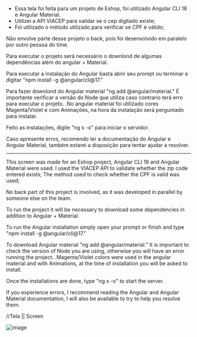 - Essa tela foi feita para um projeto de Eshop, foi utilizado Angular CLI 18 e Angular Material.
- Utilizei a API VIACEP para validar se o cep digitado existe;
- Foi utilizado o método utilizado para verificar se CPF é válido;

Não envolve parte desse projeto o back, pois foi desenvolvido em paralelo por outro pessoa do time.

Para executar o projeto será necessário o downlond de algumas dependências além do angular + Material. 

Para executar a instalação do Angular basta abrir seu prompt ou terminar e digitar "npm install -g @angular/cli@17."

Para fazer downlond do Angular material "ng add @angular/material." É importante verificar a versão do Node que utiliza caso contrario terá erro para executar o projeto.
 .No angular material foi utilizado cores Magenta/Violet e com Animações, na hora da instalação será perguntado para instalar.

 Feito as instalações, digite "ng s -o" para iniciar o servidor. 

 Caso apresente erros, recomendo ler a documentação do Angular e Angular Material, também estarei a disposição para tentar ajudar a resolver. 

-------------------------------------------------------------------------------

This screen was made for an Eshop project, Angular CLI 18 and Angular Material were used.
I used the VIACEP API to validate whether the zip code entered exists;
The method used to check whether the CPF is valid was used;

No back part of this project is involved, as it was developed in parallel by someone else on the team.

To run the project it will be necessary to download some dependencies in addition to Angular + Material. 

To run the Angular installation simply open your prompt or finish and type "npm install -g @angular/cli@17."

To download Angular material "ng add @angular/material." It is important to check the version of Node you are using, otherwise you will have an error running the project.
 .Magenta/Violet colors were used in the angular material and with Animations, at the time of installation you will be asked to install.

 Once the installations are done, type "ng s -o" to start the server. 

 If you experience errors, I recommend reading the Angular and Angular Material documentation, I will also be available to try to help you resolve them.

 //Tela || Screen

 ![image](https://github.com/user-attachments/assets/0b0750bc-69ad-4df4-9fdd-aeae7e2655db)


